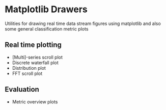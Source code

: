 # Matplotlib Drawers

Utilities for drawing real time data stream figures using matplotlib and also some general classification
metric plots

## Real time plotting

- \[Multi\]-series scroll plot
- Discrete waterfall plot
- Distribution plot
- FFT scroll plot

## Evaluation

- Metric overview plots
